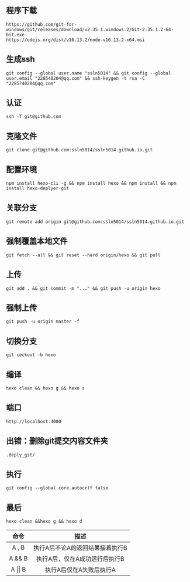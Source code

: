 ## 程序下载
```
https://github.com/git-for-windows/git/releases/download/v2.35.1.windows.2/Git-2.35.1.2-64-bit.exe
https://odejs.org/dist/v16.13.2/node-v16.13.2-x64.msi
```
## 生成ssh
```
git config --global user.name "ssln5014" && git config --global user.email "228540204@qq.com" && ssh-keygen -t rsa -C "2285740204@qq.com"
```
## 认证
```
ssh -T git@github.com
```
## 克隆文件
```
git clone git@github.com:ssln5014/ssln5014.github.io.git
```
## 配置环境
```
npm install hexo-cli -g && npm install hexo && npm install && npm install hexo-deplyer-git
```
## 关联分支
```
git remote add origin git@github.com:ssln5014/ssln5014.github.io.git
```
## 强制覆盖本地文件
```
git fetch --all && git reset --hard origin/hexo && git pull
```
## 上传
```
git add . && git commit -m "..." && git push -u origin hexo
```
## 强制上传
```
git push -u origin master -f
```
## 切换分支
```
git ceckout -b hexo
```
## 编译
```
hexo clean && hexo g && hexo s
```
## 端口
```
http://localhost:4000
```
## 出错：删除git提交内容文件夹
```
.deply_git/
```
## 执行
```
git config --global core.autocrlf false
```
## 最后
```
hexo clean &&hexo g && hexo d
```

命令|描述
:-:|:-:
A , B|执行A后不论A的返回结果接着执行B
A && B|执行A后，仅在A成功运行后执行B
A \|\| B|执行A后仅在A失败后执行A